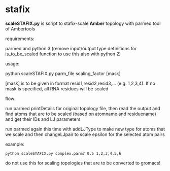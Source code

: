 # stafix

**scaleSTAFIX.py** is script to stafix-scale **Amber** topology with parmed tool of Ambertools

requirements:

parmed and python 3 (remove input/output type definitions for is_to_be_scaled function to use this also with python 2)

usage:

python scaleSTAFIX.py parm_file scaling_factor [mask]
	
[mask] is to be given in format resid1,resid2,resid3,... (e.g. 1,2,3,4). If no mask is specified, all RNA residues will be scaled

flow:

run parmed printDetails for original topology file, then read the output and find atoms that are to be scaled (based on atomname and residuename) and get their IDs and LJ parameters
	
run parmed again this time with addLJType to make new type for atoms that we scale and then changeLJpair to scale epsilon for the selected atom pairs
  
example:

	python scaleSTAFIX.py complex.parm7 0.5 1,2,3,4,5,6

do not use this for scaling topologies that are to be converted to gromacs!
